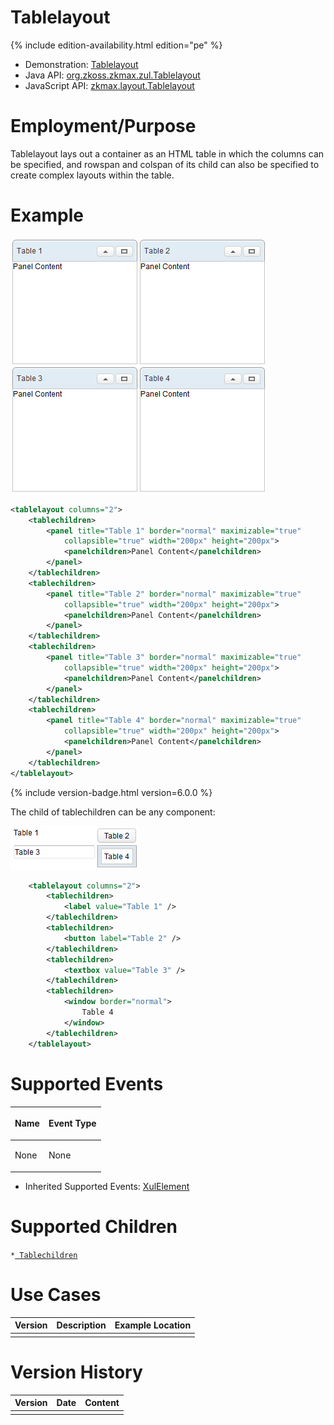 

# Tablelayout

{% include edition-availability.html edition="pe" %}

- Demonstration:
  [Tablelayout](http://www.zkoss.org/zkdemo/layout/table_layout)
- Java API: [org.zkoss.zkmax.zul.Tablelayout](https://www.zkoss.org/javadoc/latest/zk/org/zkoss/zkmax/zul/Tablelayout.html)
- JavaScript API:
  [zkmax.layout.Tablelayout](https://www.zkoss.org/javadoc/latest/jsdoc/classes/zkmax.layout.Tablelayout.html)


# Employment/Purpose

Tablelayout lays out a container as an HTML table in which the columns
can be specified, and rowspan and colspan of its child can also be
specified to create complex layouts within the table.

# Example

![](/zk_component_ref/images/ZKComRef_Tablelayout_Example.PNG)

```xml
<tablelayout columns="2">
    <tablechildren>
        <panel title="Table 1" border="normal" maximizable="true"
            collapsible="true" width="200px" height="200px">
            <panelchildren>Panel Content</panelchildren>
        </panel>
    </tablechildren>
    <tablechildren>
        <panel title="Table 2" border="normal" maximizable="true"
            collapsible="true" width="200px" height="200px">
            <panelchildren>Panel Content</panelchildren>
        </panel>
    </tablechildren>
    <tablechildren>
        <panel title="Table 3" border="normal" maximizable="true"
            collapsible="true" width="200px" height="200px">
            <panelchildren>Panel Content</panelchildren>
        </panel>
    </tablechildren>
    <tablechildren>
        <panel title="Table 4" border="normal" maximizable="true"
            collapsible="true" width="200px" height="200px">
            <panelchildren>Panel Content</panelchildren>
        </panel>
    </tablechildren>
</tablelayout>
```

{% include version-badge.html version=6.0.0 %}

The child of tablechildren can be any component:

![](/zk_component_ref/images/ZKComRef_Tablelayout_Example_ZK6.PNG)

```xml
    <tablelayout columns="2">
        <tablechildren>
            <label value="Table 1" />
        </tablechildren>
        <tablechildren>
            <button label="Table 2" />
        </tablechildren>
        <tablechildren>
            <textbox value="Table 3" />
        </tablechildren>
        <tablechildren>
            <window border="normal">
                Table 4
            </window>
        </tablechildren>
    </tablelayout>
```

# Supported Events

<table>
<thead>
<tr class="header">
<th><center>
<p>Name</p>
</center></th>
<th><center>
<p>Event Type</p>
</center></th>
</tr>
</thead>
<tbody>
<tr class="odd">
<td><p>None</p></td>
<td><p>None</p></td>
</tr>
</tbody>
</table>

- Inherited Supported Events: [ XulElement]({{site.baseurl}}/zk_component_ref/base_components/xulelement#Supported_Events)

# Supported Children

`*`[` Tablechildren`]({{site.baseurl}}/zk_component_ref/tablelayout/tablechildren)

# Use Cases

| Version | Description | Example Location |
|---------|-------------|------------------|
|         |             |                  |

# Version History



| Version | Date | Content |
|---------|------|---------|
|         |      |         |


